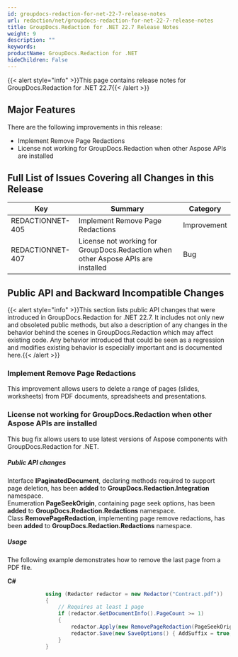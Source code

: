 ```yaml
---
id: groupdocs-redaction-for-net-22-7-release-notes
url: redaction/net/groupdocs-redaction-for-net-22-7-release-notes
title: GroupDocs.Redaction for .NET 22.7 Release Notes
weight: 9
description: ""
keywords: 
productName: GroupDocs.Redaction for .NET
hideChildren: False
---
```

{{< alert style="info" >}}This page contains release notes for GroupDocs.Redaction for .NET 22.7{{< /alert >}}

## Major Features

There are the following improvements in this release:

*   Implement Remove Page Redactions  
*   License not working for GroupDocs.Redaction when other Aspose APIs are installed  
    
## Full List of Issues Covering all Changes in this Release

| Key | Summary | Category |
| --- | --- | --- |
| REDACTIONNET-405 | Implement Remove Page Redactions | Improvement |
| REDACTIONNET-407 | License not working for GroupDocs.Redaction when other Aspose APIs are installed | Bug |

## Public API and Backward Incompatible Changes

{{< alert style="info" >}}This section lists public API changes that were introduced in GroupDocs.Redaction for .NET 22.7. It includes not only new and obsoleted public methods, but also a description of any changes in the behavior behind the scenes in GroupDocs.Redaction which may affect existing code. Any behavior introduced that could be seen as a regression and modifies existing behavior is especially important and is documented here.{{< /alert >}}

### Implement Remove Page Redactions

This improvement allows users to delete a range of pages (slides, worksheets) from PDF documents, spreadsheets and presentations.

### License not working for GroupDocs.Redaction when other Aspose APIs are installed

This bug fix allows users to use latest versions of Aspose components with GroupDocs.Redaction for .NET.

##### Public API changes
                                                                                            
Interface **IPaginatedDocument**, declaring methods required to support page deletion, has been **added** to **GroupDocs.Redaction.Integration** namespace.  
Enumeration **PageSeekOrigin**, containing page seek options, has been **added** to **GroupDocs.Redaction.Redactions** namespace.  
Class **RemovePageRedaction**, implementing page remove redactions, has been **added** to **GroupDocs.Redaction.Redactions** namespace.  

##### Usage

The following example demonstrates how to remove the last page from a PDF file.
 
**C#**

```csharp
            using (Redactor redactor = new Redactor("Contract.pdf"))
            {
                // Requires at least 1 page
                if (redactor.GetDocumentInfo().PageCount >= 1)
                {
                    redactor.Apply(new RemovePageRedaction(PageSeekOrigin.End, 0, 1));
                    redactor.Save(new SaveOptions() { AddSuffix = true, RasterizeToPDF = false });
                }
            }
```



